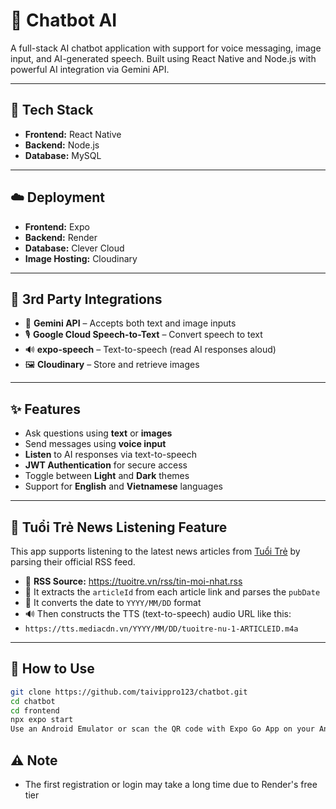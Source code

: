 # 🤖 Chatbot AI

A full-stack AI chatbot application with support for voice messaging, image input, and AI-generated speech. Built using React Native and Node.js with powerful AI integration via Gemini API.

---

## 🧰 Tech Stack

- **Frontend:** React Native
- **Backend:** Node.js
- **Database:** MySQL

---

## ☁️ Deployment

- **Frontend:** Expo
- **Backend:** Render
- **Database:** Clever Cloud
- **Image Hosting:** Cloudinary

---

## 🔌 3rd Party Integrations

- 🧠 **Gemini API** – Accepts both text and image inputs
- 🎙️ **Google Cloud Speech-to-Text** – Convert speech to text
- 🔊 **expo-speech** – Text-to-speech (read AI responses aloud)
- 🖼️ **Cloudinary** – Store and retrieve images

---

## ✨ Features

- Ask questions using **text** or **images**
- Send messages using **voice input**
- **Listen** to AI responses via text-to-speech
- **JWT Authentication** for secure access
- Toggle between **Light** and **Dark** themes
- Support for **English** and **Vietnamese** languages

---
## 📰 Tuổi Trẻ News Listening Feature

This app supports listening to the latest news articles from [Tuổi Trẻ](https://tuoitre.vn) by parsing their official RSS feed.

- 🔗 **RSS Source:** https://tuoitre.vn/rss/tin-moi-nhat.rss
- 🧠 It extracts the `articleId` from each article link and parses the `pubDate`
- 📅 It converts the date to `YYYY/MM/DD` format
- 🔊 Then constructs the TTS (text-to-speech) audio URL like this:
- `https://tts.mediacdn.vn/YYYY/MM/DD/tuoitre-nu-1-ARTICLEID.m4a`

---
## 🚀 How to Use

```bash
git clone https://github.com/taivippro123/chatbot.git
cd chatbot
cd frontend
npx expo start
Use an Android Emulator or scan the QR code with Expo Go App on your Android/iOS device.
```
## ⚠️ Note
- The first registration or login may take a long time due to Render's free tier

